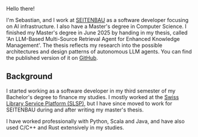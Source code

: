 Hello there!

I'm Sebastian, and I work at [SEITENBAU](www.seitenbau.com) as a software developer focusing on AI infrastructure.
I also have a Master's degree in Computer Science.
I finished my Master's degree in June 2025 by handing in my thesis, called 'An LLM-Based Multi-Source Retrieval Agent for Enhanced Knowledge Management'.
The thesis reflects my research into the possible architectures and design patterns of autonomous LLM agents.
You can find the published version of it on [GitHub](https://github.com/VoigtSebastian/master-thesis).

## Background
I started working as a software developer in my third semester of my Bachelor's degree to finance my studies.
I mostly worked at the [Swiss Library Service Platform (SLSP)](https://slsp.ch/), but I have since moved to work for SEITENBAU during and after writing my master's thesis.

I have worked professionally with Python, Scala and Java, and have also used C/C++ and Rust extensively in my studies.
